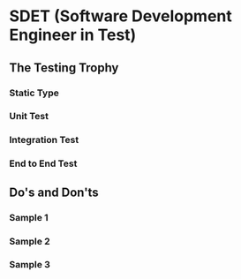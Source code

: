 # SDET (Software Development Engineer in Test)

## The Testing Trophy

### Static Type

### Unit Test

### Integration Test

### End to End Test

## Do's and Don'ts

### Sample 1

### Sample 2

### Sample 3
